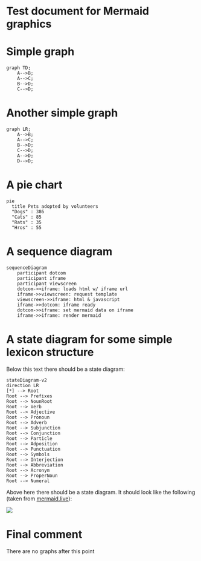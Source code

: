 # Test document for Mermaid graphics

# Simple graph

```mermaid
graph TD;
	A-->B;
	A-->C;
	B-->D;
	C-->D;
```

# Another simple graph

```mermaid
graph LR;
	A-->B;
	A-->C;
	B-->D;
	C-->D;
	A-->D;
	D-->D;
```

# A pie chart

```mermaid
pie
  title Pets adopted by volunteers
  "Dogs" : 386
  "Cats" : 85
  "Rats" : 35
  "Hros" : 55
```

# A sequence diagram

```mermaid
sequenceDiagram
    participant dotcom
    participant iframe
    participant viewscreen
    dotcom->>iframe: loads html w/ iframe url
    iframe->>viewscreen: request template
    viewscreen->>iframe: html & javascript
    iframe->>dotcom: iframe ready
    dotcom->>iframe: set mermaid data on iframe
    iframe->>iframe: render mermaid
```

# A state diagram for some simple lexicon structure

Below this text there should be a state diagram:

```mermaid
stateDiagram-v2
direction LR
[*] --> Root
Root --> Prefixes
Root --> NounRoot
Root --> Verb
Root --> Adjective
Root --> Pronoun
Root --> Adverb
Root --> Subjunction
Root --> Conjunction
Root --> Particle
Root --> Adposition
Root --> Punctuation
Root --> Symbols
Root --> Interjection
Root --> Abbreviation
Root --> Acronym
Root --> ProperNoun
Root --> Numeral
```

Above here there should be a state diagram. It should look like the following (taken from [mermaid.live](https://mermaid.live)):

[![](https://mermaid.ink/img/pako:eNptUcFqhDAQ_RWZY1kvPXpYkLaHQpFlhV6aHqIZ24iZkTGRyrL_3rhswUgvYebx3ps83gVaNggFTF57fLb6S7TL50dFxgq23jJlb2dFHw-fWZ4fszOzV7S-t_Uk2NkfnDZQxYF2rHeUZrOWpl-dZ0yMmKIwYc2prA5NH-j2pQ36xPQPetLibTtg4jfyZPe8VRr0Dq0X1_CwDfVKHqXH_ZmyaQRnu9eXbUyzuDTeiFKlCavgUPSgCA4QJ6etiUVcFGWZAv-NDhUUcTTY6TB4BYqukRpGE6t6MdazQNHpYcID6OC5XqiFwkvAP9K9zzvr-gurIKp2)](https://mermaid.live/edit#pako:eNptUcFqhDAQ_RWZY1kvPXpYkLaHQpFlhV6aHqIZ24iZkTGRyrL_3rhswUgvYebx3ps83gVaNggFTF57fLb6S7TL50dFxgq23jJlb2dFHw-fWZ4fszOzV7S-t_Uk2NkfnDZQxYF2rHeUZrOWpl-dZ0yMmKIwYc2prA5NH-j2pQ36xPQPetLibTtg4jfyZPe8VRr0Dq0X1_CwDfVKHqXH_ZmyaQRnu9eXbUyzuDTeiFKlCavgUPSgCA4QJ6etiUVcFGWZAv-NDhUUcTTY6TB4BYqukRpGE6t6MdazQNHpYcID6OC5XqiFwkvAP9K9zzvr-gurIKp2)

# Final comment

There are no graphs after this point
